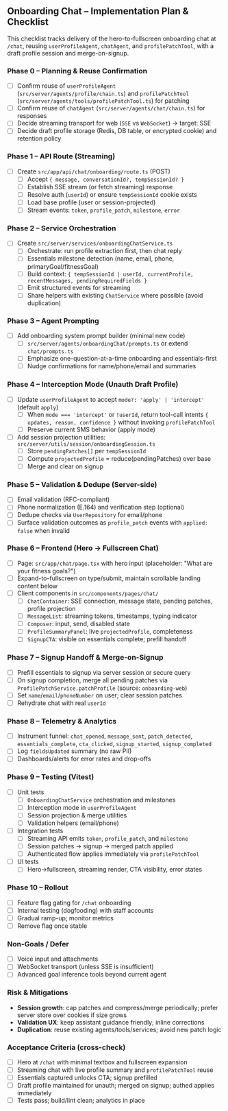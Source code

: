 ## Onboarding Chat – Implementation Plan & Checklist

This checklist tracks delivery of the hero-to-fullscreen onboarding chat at `/chat`, reusing `userProfileAgent`, `chatAgent`, and `profilePatchTool`, with a draft profile session and merge-on-signup.

### Phase 0 – Planning & Reuse Confirmation
- [ ] Confirm reuse of `userProfileAgent` (`src/server/agents/profile/chain.ts`) and `profilePatchTool` (`src/server/agents/tools/profilePatchTool.ts`) for patching
- [ ] Confirm reuse of `chatAgent` (`src/server/agents/chat/chain.ts`) for responses
- [ ] Decide streaming transport for web (`SSE` vs `WebSocket`) → target: SSE
- [ ] Decide draft profile storage (Redis, DB table, or encrypted cookie) and retention policy

### Phase 1 – API Route (Streaming)
- [ ] Create `src/app/api/chat/onboarding/route.ts` (POST)
  - [ ] Accept `{ message, conversationId?, tempSessionId? }`
  - [ ] Establish SSE stream (or fetch streaming) response
  - [ ] Resolve auth (`userId`) or ensure `tempSessionId` cookie exists
  - [ ] Load base profile (user or session-projected)
  - [ ] Stream events: `token`, `profile_patch`, `milestone`, `error`

### Phase 2 – Service Orchestration
- [ ] Create `src/server/services/onboardingChatService.ts`
  - [ ] Orchestrate: run profile extraction first, then chat reply
  - [ ] Essentials milestone detection (name, email, phone, primaryGoal/fitnessGoal)
  - [ ] Build context: `{ tempSessionId | userId, currentProfile, recentMessages, pendingRequiredFields }`
  - [ ] Emit structured events for streaming
  - [ ] Share helpers with existing `ChatService` where possible (avoid duplication)

### Phase 3 – Agent Prompting
- [ ] Add onboarding system prompt builder (minimal new code)
  - [ ] `src/server/agents/onboardingChat/prompts.ts` or extend `chat/prompts.ts`
  - [ ] Emphasize one-question-at-a-time onboarding and essentials-first
  - [ ] Nudge confirmations for name/phone/email and summaries

### Phase 4 – Interception Mode (Unauth Draft Profile)
- [ ] Update `userProfileAgent` to accept `mode?: 'apply' | 'intercept'` (default `apply`)
  - [ ] When `mode === 'intercept'` or `!userId`, return tool-call intents `{ updates, reason, confidence }` without invoking `profilePatchTool`
  - [ ] Preserve current SMS behavior (apply mode)
- [ ] Add session projection utilities: `src/server/utils/session/onboardingSession.ts`
  - [ ] Store `pendingPatches[]` per `tempSessionId`
  - [ ] Compute `projectedProfile` = reduce(pendingPatches) over base
  - [ ] Merge and clear on signup

### Phase 5 – Validation & Dedupe (Server-side)
- [ ] Email validation (RFC-compliant)
- [ ] Phone normalization (E.164) and verification step (optional)
- [ ] Dedupe checks via `UserRepository` for email/phone
- [ ] Surface validation outcomes as `profile_patch` events with `applied: false` when invalid

### Phase 6 – Frontend (Hero → Fullscreen Chat)
- [ ] Page: `src/app/chat/page.tsx` with hero input (placeholder: "What are your fitness goals?")
- [ ] Expand-to-fullscreen on type/submit, maintain scrollable landing content below
- [ ] Client components in `src/components/pages/chat/`
  - [ ] `ChatContainer`: SSE connection, message state, pending patches, profile projection
  - [ ] `MessageList`: streaming tokens, timestamps, typing indicator
  - [ ] `Composer`: input, send, disabled state
  - [ ] `ProfileSummaryPanel`: live `projectedProfile`, completeness
  - [ ] `SignupCTA`: visible on essentials complete; prefill handoff

### Phase 7 – Signup Handoff & Merge-on-Signup
- [ ] Prefill essentials to signup via server session or secure query
- [ ] On signup completion, merge all pending patches via `ProfilePatchService.patchProfile` (source: `onboarding-web`)
- [ ] Set `name`/`email`/`phoneNumber` on user; clear session patches
- [ ] Rehydrate chat with real `userId`

### Phase 8 – Telemetry & Analytics
- [ ] Instrument funnel: `chat_opened`, `message_sent`, `patch_detected`, `essentials_complete`, `cta_clicked`, `signup_started`, `signup_completed`
- [ ] Log `fieldsUpdated` summary (no raw PII)
- [ ] Dashboards/alerts for error rates and drop-offs

### Phase 9 – Testing (Vitest)
- [ ] Unit tests
  - [ ] `OnboardingChatService` orchestration and milestones
  - [ ] Interception mode in `userProfileAgent`
  - [ ] Session projection & merge utilities
  - [ ] Validation helpers (email/phone)
- [ ] Integration tests
  - [ ] Streaming API emits `token`, `profile_patch`, and `milestone`
  - [ ] Session patches → signup → merged patch applied
  - [ ] Authenticated flow applies immediately via `profilePatchTool`
- [ ] UI tests
  - [ ] Hero→fullscreen, streaming render, CTA visibility, error states

### Phase 10 – Rollout
- [ ] Feature flag gating for `/chat` onboarding
- [ ] Internal testing (dogfooding) with staff accounts
- [ ] Gradual ramp-up; monitor metrics
- [ ] Remove flag once stable

### Non-Goals / Defer
- [ ] Voice input and attachments
- [ ] WebSocket transport (unless SSE is insufficient)
- [ ] Advanced goal inference tools beyond current agent

### Risk & Mitigations
- **Session growth**: cap patches and compress/merge periodically; prefer server store over cookies if size grows
- **Validation UX**: keep assistant guidance friendly; inline corrections
- **Duplication**: reuse existing agents/tools/services; avoid new patch logic

### Acceptance Criteria (cross-check)
- [ ] Hero at `/chat` with minimal textbox and fullscreen expansion
- [ ] Streaming chat with live profile summary and `profilePatchTool` reuse
- [ ] Essentials captured unlocks CTA; signup prefilled
- [ ] Draft profile maintained for unauth; merged on signup; authed applies immediately
- [ ] Tests pass; build/lint clean; analytics in place
